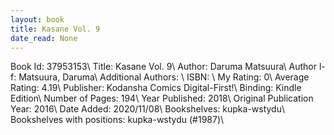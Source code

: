 ```yaml
---
layout: book
title: Kasane Vol. 9
date_read: None
---
```


Book Id: 37953153\ 
Title: Kasane Vol. 9\ 
Author: Daruma Matsuura\ 
Author l-f: Matsuura, Daruma\ 
Additional Authors: \ 
ISBN: \ 
My Rating: 0\ 
Average Rating: 4.19\ 
Publisher: Kodansha Comics Digital-First!\ 
Binding: Kindle Edition\ 
Number of Pages: 194\ 
Year Published: 2018\ 
Original Publication Year: 2016\ 
Date Added: 2020/11/08\ 
Bookshelves: kupka-wstydu\ 
Bookshelves with positions: kupka-wstydu (#1987)\ 

